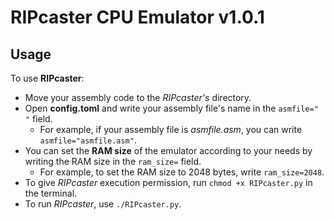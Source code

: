 # RIPcaster CPU Emulator v1.0.1

## Usage
To use **RIPcaster**:
- Move your assembly code to the *RIPcaster's* directory.
- Open **config.toml** and write your assembly file's name in the `asmfile=" "` field.
  - For example, if your assembly file is *asmfile.asm*, you can write `asmfile="asmfile.asm"`.
- You can set the **RAM size** of the emulator according to your needs by writing the RAM size in the `ram_size=` field.
  - For example, to set the RAM size to 2048 bytes, write `ram_size=2048`.
- To give *RIPcaster* execution permission, run `chmod +x RIPcaster.py` in the terminal.
- To run *RIPcaster*, use `./RIPcaster.py`.
